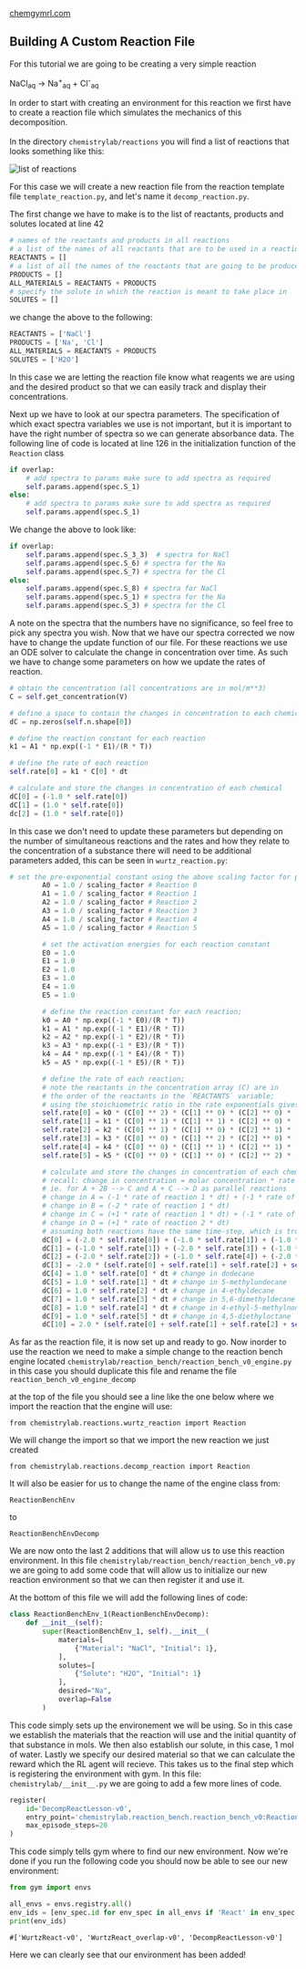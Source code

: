 [chemgymrl.com](https://chemgymrl.com/)

## Building A Custom Reaction File

For this tutorial we are going to be creating a very simple reaction 

NaCl<sub>aq</sub> ->  Na<sup>+</sup><sub>aq</sub> + Cl<sup>-</sup><sub>aq</sub>

In order to start with creating an environment for this reaction we first have to create a reaction file which simulates
the mechanics of this decomposition. </br></br> In the directory ```chemistrylab/reactions``` you will find a list of
reactions that looks something like this:

![list of reactions](sample_figures/tutorial/reaction_list.png)

For this case we will create a new reaction file from the reaction template file ```template_reaction.py```,
and let's name it ```decomp_reaction.py```.

The first change we have to make is to the list of reactants, products and solutes located at line 42

```python
# names of the reactants and products in all reactions
# a list of the names of all reactants that are to be used in a reaction
REACTANTS = []
# a list of all the names of the reactants that are going to be produced by the reaction
PRODUCTS = []
ALL_MATERIALS = REACTANTS + PRODUCTS
# specify the solute in which the reaction is meant to take place in
SOLUTES = []
```
we change the above to the following:
```python
REACTANTS = ['NaCl']
PRODUCTS = ['Na', 'Cl']
ALL_MATERIALS = REACTANTS + PRODUCTS
SOLUTES = ['H2O']
```

In this case we are letting the reaction file know what reagents we are using and the desired product so that we can
easily track and display their concentrations.

Next up we have to look at our spectra parameters. The specification of which exact spectra variables we use is not
important, but it is important to have the right number of spectra so we can generate absorbance data. The following
line of code is located at line 126 in the initialization function of the `Reaction` class
```python
if overlap:
    # add spectra to params make sure to add spectra as required
    self.params.append(spec.S_1)
else:
    # add spectra to params make sure to add spectra as required
    self.params.append(spec.S_1)
```

We change the above to look like:

```python
if overlap:
    self.params.append(spec.S_3_3)  # spectra for NaCl
    self.params.append(spec.S_6) # spectra for the Na
    self.params.append(spec.S_7) # spectra for the Cl
else:
    self.params.append(spec.S_8) # spectra for NaCl
    self.params.append(spec.S_1) # spectra for the Na
    self.params.append(spec.S_3) # spectra for the Cl
```
A note on the spectra that the numbers have no significance, so feel free to pick any spectra you wish. 
Now that we have our spectra corrected we now have to change the update function of our file. For these reactions we use
an ODE solver to calculate the change in concentration over time. As such we have to change some parameters on how we
update the rates of reaction.

```python
# obtain the concentration (all concentrations are in mol/m**3)
C = self.get_concentration(V)

# define a space to contain the changes in concentration to each chemical
dC = np.zeros(self.n.shape[0])

# define the reaction constant for each reaction
k1 = A1 * np.exp((-1 * E1)/(R * T))

# define the rate of each reaction
self.rate[0] = k1 * C[0] * dt

# calculate and store the changes in concentration of each chemical
dC[0] = (-1.0 * self.rate[0])
dC[1] = (1.0 * self.rate[0])
dc[2] = (1.0 * self.rate[0])
```

In this case we don't need to update these parameters but depending on the number of simultaneous reactions
and the rates and how they relate to the concentration of a substance there will need to be additional parameters added,
this can be seen in `wurtz_reaction.py`:

```python
# set the pre-exponential constant using the above scaling factor for proper dimensionality
        A0 = 1.0 / scaling_factor # Reaction 0
        A1 = 1.0 / scaling_factor # Reaction 1
        A2 = 1.0 / scaling_factor # Reaction 2
        A3 = 1.0 / scaling_factor # Reaction 3
        A4 = 1.0 / scaling_factor # Reaction 4
        A5 = 1.0 / scaling_factor # Reaction 5

        # set the activation energies for each reaction constant
        E0 = 1.0
        E1 = 1.0
        E2 = 1.0
        E3 = 1.0
        E4 = 1.0
        E5 = 1.0

        # define the reaction constant for each reaction;
        k0 = A0 * np.exp((-1 * E0)/(R * T))
        k1 = A1 * np.exp((-1 * E1)/(R * T))
        k2 = A2 * np.exp((-1 * E2)/(R * T))
        k3 = A3 * np.exp((-1 * E3)/(R * T))
        k4 = A4 * np.exp((-1 * E4)/(R * T))
        k5 = A5 * np.exp((-1 * E5)/(R * T))

        # define the rate of each reaction;
        # note the reactants in the concentration array (C) are in
        # the order of the reactants in the `REACTANTS` variable;
        # using the stoichiometric ratio in the rate exponentials gives the following rates:
        self.rate[0] = k0 * (C[0] ** 2) * (C[1] ** 0) * (C[2] ** 0) * (C[3] ** 1)
        self.rate[1] = k1 * (C[0] ** 1) * (C[1] ** 1) * (C[2] ** 0) * (C[3] ** 1)
        self.rate[2] = k2 * (C[0] ** 1) * (C[1] ** 0) * (C[2] ** 1) * (C[3] ** 1)
        self.rate[3] = k3 * (C[0] ** 0) * (C[1] ** 2) * (C[2] ** 0) * (C[3] ** 1)
        self.rate[4] = k4 * (C[0] ** 0) * (C[1] ** 1) * (C[2] ** 1) * (C[3] ** 1)
        self.rate[5] = k5 * (C[0] ** 0) * (C[1] ** 0) * (C[2] ** 2) * (C[3] ** 1)

        # calculate and store the changes in concentration of each chemical;
        # recall: change in concentration = molar concentration * rate * dt
        # ie. for A + 2B --> C and A + C --> D as parallel reactions
        # change in A = (-1 * rate of reaction 1 * dt) + (-1 * rate of reaction 2 * dt)
        # change in B = (-2 * rate of reaction 1 * dt)
        # change in C = (+1 * rate of reaction 1 * dt) + (-1 * rate of reaction 2 * dt)
        # change in D = (+1 * rate of reaction 2 * dt)
        # assuming both reactions have the same time-step, which is true for all reactions in this file
        dC[0] = (-2.0 * self.rate[0]) + (-1.0 * self.rate[1]) + (-1.0 * self.rate[2]) * dt # change in 1-chlorohexane
        dC[1] = (-1.0 * self.rate[1]) + (-2.0 * self.rate[3]) + (-1.0 * self.rate[4]) * dt # change in 2-chlorohexane
        dC[2] = (-2.0 * self.rate[2]) + (-1.0 * self.rate[4]) + (-2.0 * self.rate[5]) * dt # change in 3-chlorohexane
        dC[3] = -2.0 * (self.rate[0] + self.rate[1] + self.rate[2] + self.rate[3] + self.rate[4] + self.rate[5]) * dt # change in Na
        dC[4] = 1.0 * self.rate[0] * dt # change in dodecane
        dC[5] = 1.0 * self.rate[1] * dt # change in 5-methylundecane
        dC[6] = 1.0 * self.rate[2] * dt # change in 4-ethyldecane
        dC[7] = 1.0 * self.rate[3] * dt # change in 5,6-dimethyldecane
        dC[8] = 1.0 * self.rate[4] * dt # change in 4-ethyl-5-methylnonane
        dC[9] = 1.0 * self.rate[5] * dt # change in 4,5-diethyloctane
        dC[10] = 2.0 * (self.rate[0] + self.rate[1] + self.rate[2] + self.rate[3] + self.rate[4] + self.rate[5]) * dt # change in NaCl
```

As far as the reaction file, it is now set up and ready to go. Now inorder to use the reaction we need to make a simple
change to the reaction bench engine located ```chemistrylab/reaction_bench/reaction_bench_v0_engine.py``` in this case
you should duplicate this file and rename the file ```reaction_bench_v0_engine_decomp```

at the top of the file you should see a line like the one below where we import the reaction that the engine will use:

```from chemistrylab.reactions.wurtz_reaction import Reaction```

We will change the import so that we import the new reaction we just created

```from chemistrylab.reactions.decomp_reaction import Reaction```

It will also be easier for us to change the name of the engine class from:

```ReactionBenchEnv```

to

```ReactionBenchEnvDecomp```

We are now onto the last 2 additions that will allow us to use this reaction environment. In this file 
```chemistrylab/reaction_bench/reaction_bench_v0.py``` we are going to add some code that will allow us to initialize
our new reaction environment so that we can then register it and use it.

At the bottom of this file we will add the following lines of code:

```python
class ReactionBenchEnv_1(ReactionBenchEnvDecomp):
    def __init__(self):
        super(ReactionBenchEnv_1, self).__init__(
            materials=[
                {"Material": "NaCl", "Initial": 1},
            ],
            solutes=[
                {"Solute": "H2O", "Initial": 1}
            ],
            desired="Na",
            overlap=False
        )
```

This code simply sets up the environement we will be using. So in this case we establish the materials that the reaction
will use and the initial quantity of that substance in mols. We then also establish our solute, in this case, 1 mol of
water. Lastly we specify our desired material so that we can calculate the reward which the RL agent will recieve.
This takes us to the final step which is registering the environment with gym. In this file: 
```chemistrylab/__init__.py``` we are going to add a few more lines of code.

```python
register(
    id='DecompReactLesson-v0',
    entry_point='chemistrylab.reaction_bench.reaction_bench_v0:ReactionBenchEnv_1',
    max_episode_steps=20
)
```

This code simply tells gym where to find our new environment. Now we're done if you run the following code you should
now be able to see our new environment:
```python
from gym import envs

all_envs = envs.registry.all()
env_ids = [env_spec.id for env_spec in all_envs if 'React' in env_spec.id]
print(env_ids)
```
```
#['WurtzReact-v0', 'WurtzReact_overlap-v0', 'DecompReactLesson-v0']
```

Here we can clearly see that our environment has been added!